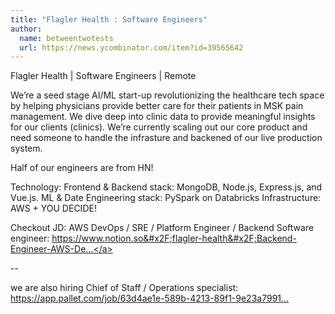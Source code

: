 ```yaml
---
title: "Flagler Health : Software Engineers"
author:
  name: betweentwotests
  url: https://news.ycombinator.com/item?id=39565642
---
```

Flagler Health | Software Engineers | Remote

We’re a seed stage AI&#x2F;ML start-up revolutionizing the healthcare tech space by helping physicians provide better care for their patients in MSK pain management. We dive deep into clinic data to provide meaningful insights for our clients (clinics). We’re currently scaling out our core product and need someone to handle the infrasture and backened of our live production system.

Half of our engineers are from HN!

Technology: 
Frontend &amp; Backend stack: MongoDB, Node.js, Express.js, and Vue.js. 
ML &amp; Date Engineering stack: PySpark on Databricks
Infrastructure: AWS + YOU DECIDE!

Checkout JD: AWS DevOps &#x2F; SRE &#x2F; Platform Engineer &#x2F; Backend Software engineer: <a href="https:&#x2F;&#x2F;www.notion.so&#x2F;flagler-health&#x2F;Backend-Engineer-AWS-DevOps-SRE-general-1ea5e799e76b4a4fb6e4b56da49fe5a7?pvs=4" rel="nofollow">https:&#x2F;&#x2F;www.notion.so&#x2F;flagler-health&#x2F;Backend-Engineer-AWS-De...</a>

--

we are also hiring Chief of Staff &#x2F; Operations specialist: <a href="https:&#x2F;&#x2F;app.pallet.com&#x2F;job&#x2F;63d4ae1e-589b-4213-89f1-9e23a7991712" rel="nofollow">https:&#x2F;&#x2F;app.pallet.com&#x2F;job&#x2F;63d4ae1e-589b-4213-89f1-9e23a7991...</a>
